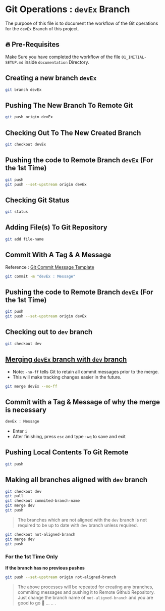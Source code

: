 # Git Operations : `devEx` Branch

The purpose of this file is to document the workflow of the Git operations for the `devEx` Branch of this project.

## 🔥 Pre-Requisites

Make Sure you have completed the workflow of the file `01_INITIAL-SETUP.md` inside `documentation` Directory.

## Creating a new branch `devEx`

```sh
git branch devEx
```

## Pushing The New Branch To Remote Git

```sh
git push origin devEx
```

## Checking Out To The New Created Branch

```sh
git checkout devEx
```

## Pushing the code to Remote Branch `devEx` (For the 1st Time)

```sh
git push
git push --set-upstream origin devEx
```

## Checking Git Status

```sh
git status
```

## Adding File(s) To Git Repository

```sh
git add file-name
```

## Commit With A Tag & A Message

Reference : [Git Commit Message Template](../../GIT-COMMIT-MESSAGE-TEMPLATE.md)

```sh
git commit -m "devEx : Message"
```

## Pushing the code to Remote Branch `devEx` (For the 1st Time)

```sh
git push
git push --set-upstream origin devEx
```

## Checking out to `dev` branch

```sh
git checkout dev
```

## <ins>Merging `devEx` branch with `dev` branch</ins>

- Note: `-no-ff` tells Git to retain all commit messages prior to the merge.
- This will make tracking changes easier in the future.

```sh
git merge devEx --no-ff
```

## Commit with a Tag & Message of why the merge is necessary

```sh
devEx : Message
```

- Enter `i`
- After finishing, press `esc` and type `:wq` to save and exit

## Pushing Local Contents To Git Remote

```sh
git push
```

## Making all branches aligned with `dev` branch

```sh
git checkout dev
git pull
git checkout commited-branch-name
git merge dev
git push
```

> The branches which are not aligned with the `dev` branch is not required to be up to date with `dev` branch unless required.

```sh
git checkout not-aligned-branch
git merge dev
git push
```

### For the 1st Time Only
<b>If the branch has no previous pushes</b>

```sh
git push --set-upstream origin not-aligned-branch
```

> The above processes will be repeated for creating any branches, commiting messages and pushing it to Remote Github Repository. Just change the branch name of `not-aligned-branch` and you are good to go 🚀 ... .. .